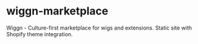 # wiggn-marketplace
Wiggn - Culture-first marketplace for wigs and extensions. Static site with Shopify theme integration.
